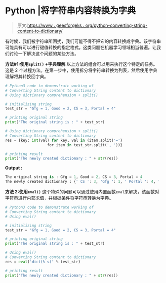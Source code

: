 # Python |将字符串内容转换为字典

> 原文:[https://www . geesforgeks . org/python-converting-string-content-to-dictionary/](https://www.geeksforgeeks.org/python-converting-string-content-to-dictionary/)

有时候，我们被字符串所困扰，我们可能不得不把它的内容转换成字典。该字符串可能具有可以进行键值转换的指定格式。这类问题在机器学习领域相当普遍。让我们讨论一下解决这个问题的某些方法。

**方法#1:使用`split()` +字典理解**
以上方法的组合可以用来执行这个特定的任务。这是 2 个过程方法。在第一步中，使用拆分将字符串转换为列表，然后使用字典理解将其转换回字典。

```py
# Python3 code to demonstrate working of
# Converting String content to dictionary
# Using dictionary comprehension + split()

# initializing string 
test_str = "Gfg = 1, Good = 2, CS = 3, Portal = 4"

# printing original string 
print("The original string is : " + test_str)

# Using dictionary comprehension + split()
# Converting String content to dictionary
res = {key: int(val) for key, val in (item.split('=')
                   for item in test_str.split(', '))}

# printing result 
print("The newly created dictionary : " + str(res))
```

**Output :**

```py
The original string is : Gfg = 1, Good = 2, CS = 3, Portal = 4
The newly created dictionary : {' CS ': 3, 'Gfg ': 1, ' Portal ': 4, ' Good ': 2}

```

**方法 2:使用`eval()`**
这个特殊的问题可以通过使用内置函数`eval`来解决，该函数对字符串进行内部求值，并根据条件将字符串转换为字典。

```py
# Python3 code to demonstrate working of
# Converting String content to dictionary
# Using eval()

# initializing string 
test_str = "Gfg = 1, Good = 2, CS = 3, Portal = 4"

# printing original string 
print("The original string is : " + test_str)

# Using eval()
# Converting String content to dictionary
res = eval('dict(% s)' % test_str)

# printing result 
print("The newly created dictionary : " + str(res))
```